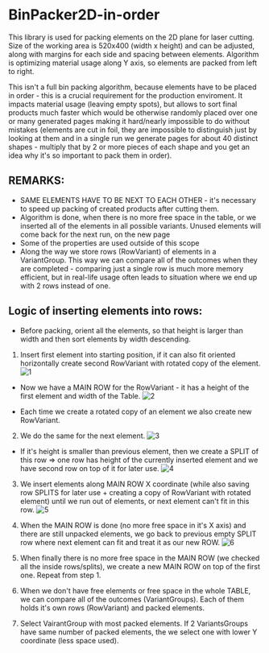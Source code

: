 # BinPacker2D-in-order
This library is used for packing elements on the 2D plane for laser cutting. Size of the working area is 520x400 (width x height) and can be adjusted, along with margins for each side and spacing between elements. Algorithm is optimizing material usage along Y axis, so elements are packed from left to right. 

This isn't a full bin packing algorithm, because elements have to be placed in order - this is a crucial requirement for the production enviroment. It impacts material usage (leaving empty spots), but allows to sort final products much faster which would be otherwise randomly placed over one or many generated pages making it hard/nearly impossible to do without mistakes (elements are cut in foil, they are impossible to distinguish just by looking at them and in a single run we generate pages for about 40 distinct shapes - multiply that by 2 or more pieces of each shape and you get an idea why it's so important to pack them in order).

## REMARKS:
- SAME ELEMENTS HAVE TO BE NEXT TO EACH OTHER - it's necessary to speed up packing of created products after cutting them.
- Algorithm is done, when there is no more free space in the table, or we inserted all of the elements in all possible variants. Unused elements will come back for the next run, on the new page
- Some of the properties are used outside of this scope
- Along the way we store rows (RowVariant) of elements in a VariantGroup. This way we can compare all of the outcomes when they are completed - comparing just a single row is much more memory efficient, but in real-life usage often leads to situation where we end up with 2 rows instead of one.




## Logic of inserting elements into rows:
- Before packing, orient all the elements, so that height is larger than width and then sort elements by width descending.

1. Insert first element into starting position, if it can also fit oriented horizontally create second RowVariant with rotated copy of the element.
![1](https://user-images.githubusercontent.com/78303091/152651148-5335fec5-8c19-4864-b78b-3ab69da3d841.jpg)

- Now we have a MAIN ROW for the RowVariant - it has a height of the first element and width of the Table.
![2](https://user-images.githubusercontent.com/78303091/152651149-e9631c6b-0f19-4ade-a5e3-913fcd578b37.jpg)

- Each time we create a rotated copy of an element we also create new RowVariant.

2. We do the same for the next element.
![3](https://user-images.githubusercontent.com/78303091/152651150-52fd831d-fa0e-42cf-b4fd-29bceb61b140.jpg)

-  If it's height is smaller than previous element, then we create a SPLIT of this row => one row has height of the currently inserted element and we have second row on top of it for later use.
![4](https://user-images.githubusercontent.com/78303091/152651151-09cb700e-5b06-4709-8d98-dfe9d517c208.jpg)

3. We insert elements along MAIN ROW X coordinate (while also saving row SPLITS for later use + creating a copy of RowVariant with rotated element) until we run out of elements, or next element can't fit in this row.
![5](https://user-images.githubusercontent.com/78303091/152651144-c91348f9-953d-48c3-8cc5-00c1e7a00169.jpg)

4. When the MAIN ROW is done (no more free space in it's X axis) and there are still unpacked elements, we go back to previous empty SPLIT row where next element can fit and treat it as our new ROW.
![6](https://user-images.githubusercontent.com/78303091/152651146-df506e99-fb62-49d6-a9e9-4a0b0e0b06d8.jpg)

5. When finally there is no more free space in the MAIN ROW (we checked all the inside rows/splits), we create a new MAIN ROW on top of the first one. Repeat from step 1.
6. When we don't have free elements or free space in the whole TABLE, we can compare all of the outcomes (VariantGroups). Each of them holds it's own rows (RowVariant) and packed elements.
7. Select VairantGroup with most packed elements. If 2 VariantsGroups have same number of packed elements, the we select one with lower Y coordinate (less space used).








